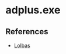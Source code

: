 # adplus.exe

## References

* [Lolbas](https://lolbas-project.github.io/lolbas/OtherMSBinaries/Adplus/)
